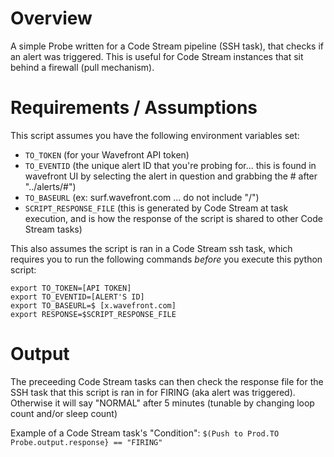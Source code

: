 # Overview
A simple Probe written for a Code Stream pipeline (SSH task), that checks if an alert was triggered. This is useful for Code Stream instances that sit behind a firewall (pull mechanism).

# Requirements / Assumptions
This script assumes you have the following environment variables set:
- `TO_TOKEN` (for your Wavefront API token)
- `TO_EVENTID` (the unique alert ID that you're probing for... this is found in wavefront UI by selecting the alert in question and grabbing the # after "../alerts/#")
- `TO_BASEURL` (ex: surf.wavefront.com ... do not include "/")
- `SCRIPT_RESPONSE_FILE` (this is generated by Code Stream at task execution, and is how the response of the script is shared to other Code Stream tasks)

This also assumes the script is ran in a Code Stream ssh task, which requires you to run the following commands _before_ you execute this python script:
```
export TO_TOKEN=[API TOKEN]
export TO_EVENTID=[ALERT'S ID]
export TO_BASEURL=$ [x.wavefront.com]
export RESPONSE=$SCRIPT_RESPONSE_FILE
```

# Output
The preceeding Code Stream tasks can then check the response file for the SSH task that this script is ran in for FIRING (aka alert was triggered). Otherwise it will say "NORMAL" after 5 minutes (tunable by changing loop count and/or sleep count)

Example of a Code Stream task's "Condition": `$(Push to Prod.TO Probe.output.response} == "FIRING"`
